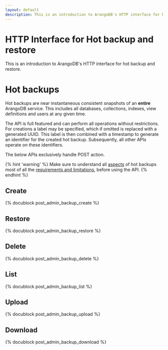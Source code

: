 ```yaml
---
layout: default
description: This is an introduction to ArangoDB's HTTP interface for hot backup and restore
---
```

HTTP Interface for Hot backup and restore
=========================================

This is an introduction to ArangoDB's HTTP interface for hot backup
and restore.

Hot backups
===========

Hot backups are near instantaneous consistent snapshots of an
**entire** ArangoDB service. This includes all databases, collections,
indexes, view definitions and users at any given time. 

The API is full featured and can perform all operations without
restrictions. For creations a label may be specified, which if omitted
is replaced with a generated UUID. This label is then combined with a
timestamp to generate an identifier for the created hot
backup. Subsequently, all other APIs operate on these identifiers.

The below APIs exclusively handle POST action.

{% hint 'warning' %}
Make sure to understand all
[aspects](hot-backup-restore-introduction.html) of hot backups most of 
all the [requirements and
limitations](hot-backup-restore-limitations.html), 
before using the API.
{% endhint %}

Create
------

{% docublock post_admin_backup_create %}

Restore
-------

{% docublock post_admin_backup_restore %}

Delete
------

{% docublock post_admin_backup_delete %}

List
----

{% docublock post_admin_backup_list %}

Upload
------

{% docublock post_admin_backup_upload %}

Download
--------

{% docublock post_admin_backup_download %}


